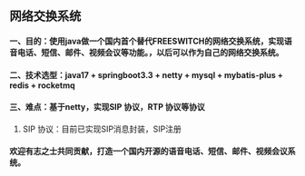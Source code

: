 ## 网络交换系统

#### 一、目的：使用java做一个国内首个替代FREESWITCH的网络交换系统，实现语音电话、短信、邮件、视频会议等功能。，以后可以作为自己的网络交换系统。
#### 二、技术选型：java17 + springboot3.3 + netty + mysql + mybatis-plus + redis  + rocketmq
#### 三、难点：基于netty，实现SIP 协议，RTP 协议等协议
1. SIP 协议：目前已实现SIP消息封装，SIP注册
#### 欢迎有志之士共同贡献，打造一个国内开源的语音电话、短信、邮件、视频会议系统。